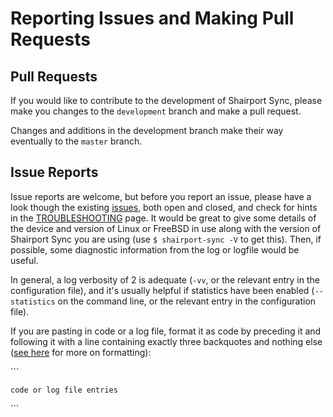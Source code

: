 
Reporting Issues and Making Pull Requests
====

Pull Requests
----
If you would like to contribute to the development of Shairport Sync, please make you changes to the `development` branch and make a pull request.

Changes and additions in the development branch make their way eventually to the `master` branch.

Issue Reports
----
Issue reports are welcome, but before you report an issue, please have a look though the existing [issues](https://github.com/mikebrady/shairport-sync/issues), both open and closed, and check for hints in the [TROUBLESHOOTING](TROUBLESHOOTING.md) page. It would be great to give some details of the device and version of Linux or FreeBSD in use along with the version of Shairport Sync you are using (use `$ shairport-sync -V` to get this). Then, if possible, some diagnostic information from the log or logfile would be useful.

In general, a log verbosity of 2 is adequate (`-vv`, or the relevant entry in the configuration file), and it's usually helpful if statistics have been enabled (`--statistics` on the command line, or the relevant entry in the configuration file).

If you are pasting in code or a log file, format it as code by preceding it and following it with a line containing exactly three backquotes and nothing else ([see here](https://guides.github.com/features/mastering-markdown/) for more on formatting): 

\`\`\`
```
code or log file entries
```
\`\`\`


